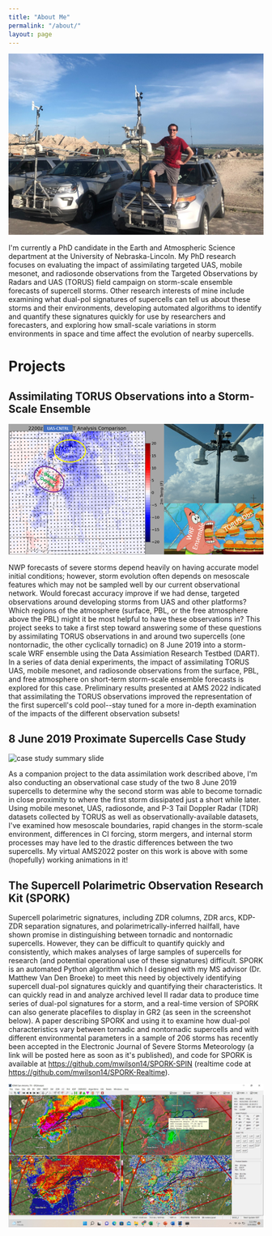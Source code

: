 ```yaml
---
title: "About Me"
permalink: "/about/"
layout: page
---
```

![me on TORUS22](/photos/torus_badlands.jpg)

I'm currently a PhD candidate in the Earth and Atmospheric Science department at the University of Nebraska-Lincoln. My PhD research focuses on evaluating the impact of assimilating targeted UAS, mobile mesonet, and radiosonde observations from the Targeted Observations by Radars and UAS (TORUS) field campaign on storm-scale ensemble forecasts of supercell storms. Other research interests of mine include examining what dual-pol signatures of supercells can tell us about these storms and their environments, developing automated algorithms to identify and quantify these signatures quickly for use by researchers and forecasters, and exploring how small-scale variations in storm environments in space and time affect the evolution of nearby supercells. 

# Projects

## Assimilating TORUS Observations into a Storm-Scale Ensemble

![DA summary slide](/photos/DA_summarywebsite.png)

NWP forecasts of severe storms depend heavily on having accurate model initial conditions; however, storm evolution often depends on mesoscale features which may not be sampled well by our current observational network. Would forecast accuracy improve if we had dense, targeted observations around developing storms from UAS and other platforms? Which regions of the atmosphere (surface, PBL, or the free atmosphere above the PBL) might it be most helpful to have these observations in? This project seeks to take a first step toward answering some of these questions by assimilating TORUS observations in and around two supercells (one nontornadic, the other cyclically tornadic) on 8 June 2019 into a storm-scale WRF ensemble using the Data Assimiation Research Testbed (DART). In a series of data denial experiments, the impact of assimilating TORUS UAS, mobile mesonet, and radiosonde observations from the surface, PBL, and free atmosphere on short-term storm-scale ensemble forecasts is explored for this case. Preliminary results presented at AMS 2022 indicated that assimilating the TORUS observations improved the representation of the first supercell's cold pool--stay tuned for a more in-depth examination of the impacts of the different observation subsets!

## 8 June 2019 Proximate Supercells Case Study

![case study summary slide](/photos/June8thcasestudy_web.png)

As a companion project to the data assimilation work described above, I'm also conducting an observational case study of the two 8 June 2019 supercells to determine why the second storm was able to become tornadic in close proximity to where the first storm dissipated just a short while later. Using mobile mesonet, UAS, radiosonde, and P-3 Tail Doppler Radar (TDR) datasets collected by TORUS as well as observationally-available datasets, I've examined how mesoscale boundaries, rapid changes in the storm-scale environment, differences in CI forcing, storm mergers, and internal storm processes may have led to the drastic differences between the two supercells. My virtual AMS2022 poster on this work is above with some (hopefully) working animations in it!

## The Supercell Polarimetric Observation Research Kit (SPORK)

Supercell polarimetric signatures, including ZDR columns, ZDR arcs, KDP-ZDR separation signatures, and polarimetrically-inferred hailfall, have shown promise in distinguishing between tornadic and nontornadic supercells. However, they can be difficult to quantify quickly and consistently, which makes analyses of large samples of supercells for research (and potential operational use of these signatures) difficult. SPORK is an automated Python algorithm which I designed with my MS advisor (Dr. Matthew Van Den Broeke) to meet this need by objectively identifying supercell dual-pol signatures quickly and quantifying their characteristics. It can quickly read in and analyze archived level II radar data to produce time series of dual-pol signatures for a storm, and a real-time version of SPORK can also generate placefiles to display in GR2 (as seen in the screenshot below). A paper describing SPORK and using it to examine how dual-pol characteristics vary between tornadic and nontornadic supercells and with different environmental parameters in a sample of 206 storms has recently been accepted in the Electronic Journal of Severe Storms Meteorology (a link will be posted here as soon as it's published), and code for SPORK is available at https://github.com/mwilson14/SPORK-SPIN (realtime code at https://github.com/mwilson14/SPORK-Realtime). 

![spork example](/photos/spork_website_example.jpg)
